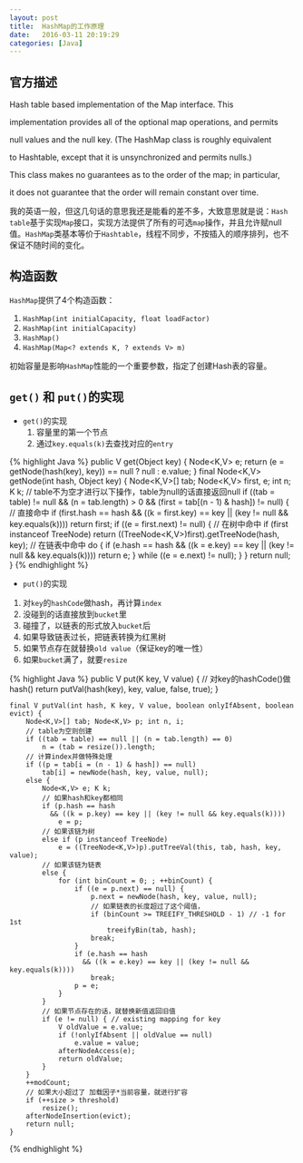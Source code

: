 ```yaml
---
layout: post
title:  HashMap的工作原理
date:   2016-03-11 20:19:29
categories: [Java]
---
```

## 官方描述
Hash table based implementation of the Map interface. This

implementation provides all of the optional map operations, and permits

null values and the null key. (The HashMap class is roughly equivalent

to Hashtable, except that it is unsynchronized and permits nulls.)

This class makes no guarantees as to the order of the map; in particular,

it does not guarantee that the order will remain constant over time.

我的英语一般，但这几句话的意思我还是能看的差不多，大致意思就是说：`Hash table`基于实现`Map`接口，实现方法提供了所有的可选`map`操作，并且允许赋null值。`HashMap`类基本等价于`Hashtable`，线程不同步，不按插入的顺序排列，也不保证不随时间的变化。

## 构造函数
`HashMap`提供了4个构造函数：
1. `HashMap(int initialCapacity, float loadFactor)`
2. `HashMap(int initialCapacity)`
3. `HashMap()`
4. `HashMap(Map<? extends K, ? extends V> m)`

初始容量是影响`HashMap`性能的一个重要参数，指定了创建Hash表的容量。

## `get()` 和 `put()`的实现
* `get()`的实现
  1. 容量里的第一个节点
  2. 通过`key.equals(k)`去查找对应的`entry`

{% highlight Java %}
public V get(Object key) {
        Node<K,V> e;
        return (e = getNode(hash(key), key)) == null ? null : e.value;
}
    final Node<K,V> getNode(int hash, Object key) {
        Node<K,V>[] tab; Node<K,V> first, e; int n; K k;
        // table不为空才进行以下操作，table为null的话直接返回null
        if ((tab = table) != null && (n = tab.length) > 0
          && (first = tab[(n - 1) & hash]) != null) {
            // 直接命中
            if (first.hash == hash
              && ((k = first.key) == key || (key != null && key.equals(k))))
                return first;
            if ((e = first.next) != null) {
                // 在树中命中
                if (first instanceof TreeNode)
                    return ((TreeNode<K,V>)first).getTreeNode(hash, key);
                // 在链表中命中
                do {
                    if (e.hash == hash
                      && ((k = e.key) == key || (key != null && key.equals(k))))
                        return e;
                } while ((e = e.next) != null);
           }
       }
        return null;
    }
{% endhighlight %}

 * `put()`的实现
  1. 对`key`的`hashCode`做hash，再计算`index`
  2. 没碰到的话直接放到`bucket`里
  3. 碰撞了，以链表的形式放入`bucket`后
  4. 如果导致链表过长，把链表转换为红黑树
  5. 如果节点存在就替换`old value`（保证key的唯一性）
  6. 如果`bucket`满了，就要`resize`

{% highlight Java %}
public V put(K key, V value) {
        // 对key的hashCode()做hash()
        return putVal(hash(key), key, value, false, true);
    }

    final V putVal(int hash, K key, V value, boolean onlyIfAbsent, boolean evict) {
        Node<K,V>[] tab; Node<K,V> p; int n, i;
        // table为空则创建
        if ((tab = table) == null || (n = tab.length) == 0)
            n = (tab = resize()).length;
        // 计算index并做特殊处理
        if ((p = tab[i = (n - 1) & hash]) == null)
            tab[i] = newNode(hash, key, value, null);
        else {
            Node<K,V> e; K k;
            // 如果hash和key都相同
            if (p.hash == hash
              && ((k = p.key) == key || (key != null && key.equals(k))))
                e = p;
            // 如果该链为树
            else if (p instanceof TreeNode)
                e = ((TreeNode<K,V>)p).putTreeVal(this, tab, hash, key, value);
            // 如果该链为链表
            else {
                for (int binCount = 0; ; ++binCount) {
                    if ((e = p.next) == null) {
                        p.next = newNode(hash, key, value, null);
                        // 如果链表的长度超过了这个阈值，
                        if (binCount >= TREEIFY_THRESHOLD - 1) // -1 for 1st
                            treeifyBin(tab, hash);
                        break;
                    }
                    if (e.hash == hash
                      && ((k = e.key) == key || (key != null && key.equals(k))))
                        break;
                    p = e;
                }
            }
            // 如果节点存在的话，就替换新值返回旧值
            if (e != null) { // existing mapping for key
                V oldValue = e.value;
                if (!onlyIfAbsent || oldValue == null)
                    e.value = value;
                afterNodeAccess(e);
                return oldValue;
            }
        }
        ++modCount;
        // 如果大小超过了 加载因子*当前容量，就进行扩容
        if (++size > threshold)
            resize();
        afterNodeInsertion(evict);
        return null;
    }
{% endhighlight %}
